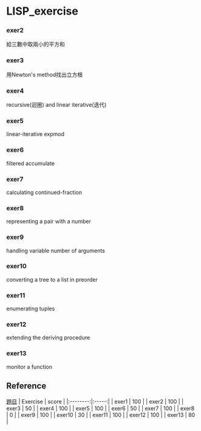 # LISP_exercise

### **exer2**

給三數中取兩小的平方和

### **exer3**

用Newton's method找出立方根
### **exer4**

 recursive(迴圈) and linear iterative(迭代)
 
### **exer5**

linear-iterative expmod

### **exer6**

filtered accumulate

### **exer7**

calculating continued-fraction

### **exer8**

representing a pair with a number

### **exer9**

handling variable number of arguments

### **exer10**

converting a tree to a list in preorder
 
### **exer11**

enumerating tuples

### **exer12**

extending the deriving procedure

### **exer13**

monitor a function

## Reference
[題目](http://erdos.csie.ncnu.edu.tw/~klim/scheme/lisp-1111.html)
| Exercise | score |
|:--------:|:-----:|
|  exer1   |  100  |
|  exer2   |  100  |
|  exer3   |  50   |
|  exer4   |  100  |
|  exer5   |  100  |
|  exer6   |  50   |
|  exer7   |  100  |
|  exer8   |   0   |
|  exer9   |  100  |
|  exer10  |  30   |
|  exer11  |  100  |
|  exer12  |  100  |
|  exer13  |  80   |
